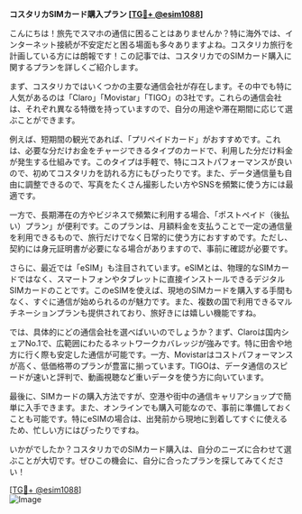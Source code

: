 **コスタリカSIMカード購入プラン [[TG💪+ @esim1088](https://t.me/s/esim1088)]**

こんにちは！旅先でスマホの通信に困ることはありませんか？特に海外では、インターネット接続が不安定だと困る場面も多々ありますよね。コスタリカ旅行を計画している方には朗報です！この記事では、コスタリカでのSIMカード購入に関するプランを詳しくご紹介します。

まず、コスタリカではいくつかの主要な通信会社が存在します。その中でも特に人気があるのは「Claro」「Movistar」「TIGO」の3社です。これらの通信会社は、それぞれ異なる特徴を持っていますので、自分の用途や滞在期間に応じて選ぶことができます。

例えば、短期間の観光であれば、「プリペイドカード」がおすすめです。これは、必要な分だけお金をチャージできるタイプのカードで、利用した分だけ料金が発生する仕組みです。このタイプは手軽で、特にコストパフォーマンスが良いので、初めてコスタリカを訪れる方にもぴったりです。また、データ通信量も自由に調整できるので、写真をたくさん撮影したい方やSNSを頻繁に使う方には最適です。

一方で、長期滞在の方やビジネスで頻繁に利用する場合、「ポストペイド（後払い）プラン」が便利です。このプランは、月額料金を支払うことで一定の通信量を利用できるもので、旅行だけでなく日常的に使う方におすすめです。ただし、契約には身元証明書が必要になる場合がありますので、事前に確認が必要です。

さらに、最近では「eSIM」も注目されています。eSIMとは、物理的なSIMカードではなく、スマートフォンやタブレットに直接インストールできるデジタルSIMカードのことです。このeSIMを使えば、現地のSIMカードを購入する手間もなく、すぐに通信が始められるのが魅力です。また、複数の国で利用できるマルチネーションプランも提供されており、旅好きには嬉しい機能ですね。

では、具体的にどの通信会社を選べばいいのでしょうか？まず、Claroは国内シェアNo.1で、広範囲にわたるネットワークカバレッジが強みです。特に田舎や地方に行く際も安定した通信が可能です。一方、Movistarはコストパフォーマンスが高く、低価格帯のプランが豊富に揃っています。TIGOは、データ通信のスピードが速いと評判で、動画視聴など重いデータを使う方に向いています。

最後に、SIMカードの購入方法ですが、空港や街中の通信キャリアショップで簡単に入手できます。また、オンラインでも購入可能なので、事前に準備しておくことも可能です。特にeSIMの場合は、出発前から現地に到着してすぐに使えるため、忙しい方にはぴったりですね。

いかがでしたか？コスタリカでのSIMカード購入は、自分のニーズに合わせて選ぶことが大切です。ぜひこの機会に、自分に合ったプランを探してみてください！

[[TG💪+ @esim1088](https://t.me/s/esim1088)]  
![Image](https://i.postimg.cc/Y0z9fWf4/image.png)